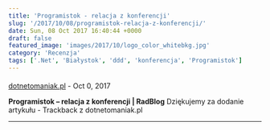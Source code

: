 ```yaml
---
title: 'Programistok - relacja z konferencji'
slug: '/2017/10/08/programistok-relacja-z-konferencji/'
date: Sun, 08 Oct 2017 16:40:44 +0000
draft: false
featured_image: 'images/2017/10/logo_color_whitebkg.jpg'
category: 'Recenzja'
tags: ['.Net', 'Białystok', 'ddd', 'konferencja', 'Programistok']
---
```



#### 
[dotnetomaniak.pl](https://dotnetomaniak.pl/Programistok-relacja-z-konferencji-RadBlog "") - <time datetime="2017-10-08 18:15:06">Oct 0, 2017</time>

**Programistok – relacja z konferencji | RadBlog** Dziękujemy za dodanie artykułu - Trackback z dotnetomaniak.pl
<hr />

